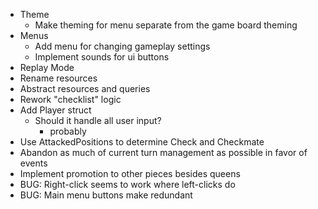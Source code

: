 - Theme
    - Make theming for menu separate from the game board theming
- Menus
    - Add menu for changing gameplay settings
    - Implement sounds for ui buttons
- Replay Mode
- Rename resources
- Abstract resources and queries
- Rework "checklist" logic
- Add Player struct
    - Should it handle all user input?
        - probably
- Use AttackedPositions to determine Check and Checkmate
- Abandon as much of current turn management as possible in favor of events
- Implement promotion to other pieces besides queens
- BUG: Right-click seems to work where left-clicks do
- BUG: Main menu buttons make redundant